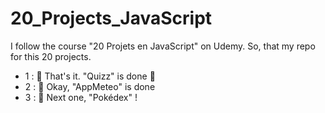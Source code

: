 # 20_Projects_JavaScript
I follow the course "20 Projets en JavaScript" on Udemy. So, that my repo for this 20 projects.

  - 1 : :rocket: That's it. "Quizz" is done :rocket:
  - 2 : :rocket: Okay, "AppMeteo" is done
  - 3 : :tada:  Next one, "Pokédex" !
